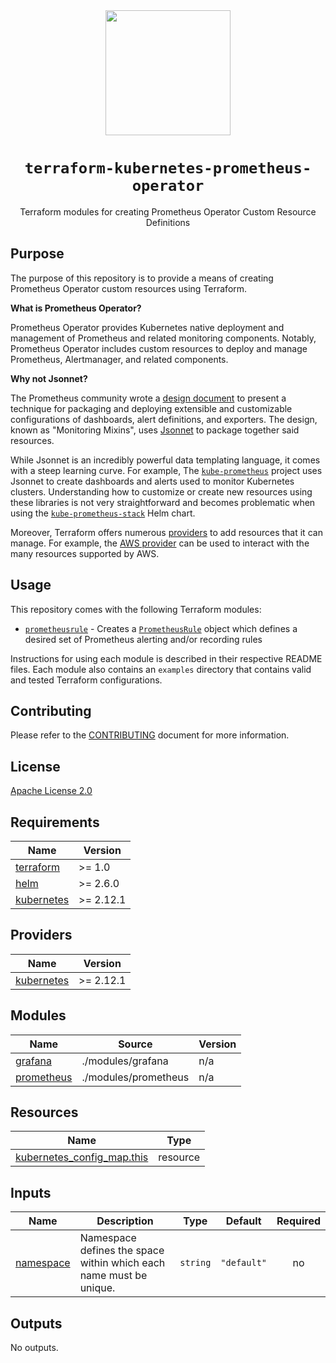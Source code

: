 <div align="center">
  <a href="https://github.com/mongodb-devprod-infrastructure/terraform-kubernetes-prometheus-operator">
    <img src="https://user-images.githubusercontent.com/2184329/145092072-d669fd86-de77-427e-aa78-7bc14e0bf531.png" width="200">
  </a>
  <h1>
    <code>terraform-kubernetes-prometheus-operator</code>
  </h1>
  <p>Terraform modules for creating Prometheus Operator Custom Resource Definitions</p>
</div>

## Purpose

The purpose of this repository is to provide a means of creating Prometheus Operator custom resources using Terraform.

**What is Prometheus Operator?**

Prometheus Operator provides Kubernetes native deployment and management of Prometheus and related monitoring components. Notably, Prometheus Operator includes custom resources to deploy and manage Prometheus, Alertmanager, and related components.

**Why not Jsonnet?**

The Prometheus community wrote a [design document](https://github.com/monitoring-mixins/docs/blob/master/design.pdf) to present a technique for packaging and deploying extensible and customizable configurations of dashboards, alert definitions, and exporters. The design, known as "Monitoring Mixins", uses [Jsonnet](https://jsonnet.org/) to package together said resources.

While Jsonnet is an incredibly powerful data templating language, it comes with a steep learning curve. For example, The [`kube-prometheus`](https://github.com/prometheus-operator/kube-prometheus) project uses Jsonnet to create dashboards and alerts used to monitor Kubernetes clusters. Understanding how to customize or create new resources using these libraries is not very straightforward and becomes problematic when using the [`kube-prometheus-stack`](https://github.com/prometheus-community/helm-charts/tree/main/charts/kube-prometheus-stack) Helm chart.

Moreover, Terraform offers numerous [providers](https://registry.terraform.io/) to add resources that it can manage. For example, the [AWS provider](https://registry.terraform.io/providers/hashicorp/aws/latest/docs) can be used to interact with the many resources supported by AWS.

## Usage

This repository comes with the following Terraform modules:

- [`prometheusrule`](modules/prometheusrule) - Creates a [`PrometheusRule`](https://github.com/prometheus-operator/prometheus-operator/blob/main/jsonnet/prometheus-operator/prometheusrules-crd.json) object which defines a desired set of Prometheus alerting and/or recording rules

Instructions for using each module is described in their respective README files. Each module also contains an `examples` directory that contains valid and tested Terraform configurations.

## Contributing

Please refer to the [CONTRIBUTING](docs/CONTRIBUTING.md) document for more information.

## License

[Apache License 2.0](LICENSE)

<!-- prettier-ignore-start -->
<!-- BEGIN_TF_DOCS -->
## Requirements

| Name | Version |
|------|---------|
| <a name="requirement_terraform"></a> [terraform](#requirement\_terraform) | >= 1.0 |
| <a name="requirement_helm"></a> [helm](#requirement\_helm) | >= 2.6.0 |
| <a name="requirement_kubernetes"></a> [kubernetes](#requirement\_kubernetes) | >= 2.12.1 |

## Providers

| Name | Version |
|------|---------|
| <a name="provider_kubernetes"></a> [kubernetes](#provider\_kubernetes) | >= 2.12.1 |

## Modules

| Name | Source | Version |
|------|--------|---------|
| <a name="module_grafana"></a> [grafana](#module\_grafana) | ./modules/grafana | n/a |
| <a name="module_prometheus"></a> [prometheus](#module\_prometheus) | ./modules/prometheus | n/a |

## Resources

| Name | Type |
|------|------|
| [kubernetes_config_map.this](https://registry.terraform.io/providers/hashicorp/kubernetes/latest/docs/resources/config_map) | resource |

## Inputs

| Name | Description | Type | Default | Required |
|------|-------------|------|---------|:--------:|
| <a name="input_namespace"></a> [namespace](#input\_namespace) | Namespace defines the space within which each name must be unique. | `string` | `"default"` | no |

## Outputs

No outputs.
<!-- END_TF_DOCS -->
<!-- prettier-ignore-end -->

